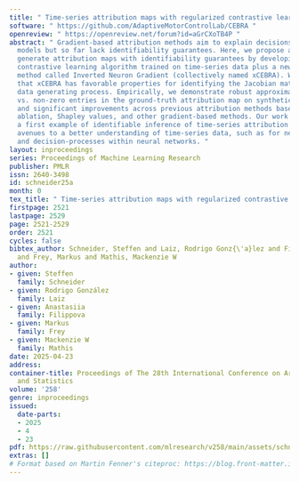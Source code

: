 ```yaml
---
title: " Time-series attribution maps with regularized contrastive learning "
software: " https://github.com/AdaptiveMotorControlLab/CEBRA "
openreview: " https://openreview.net/forum?id=aGrCXoTB4P "
abstract: " Gradient-based attribution methods aim to explain decisions of deep learning
  models but so far lack identifiability guarantees. Here, we propose a method to
  generate attribution maps with identifiability guarantees by developing a regularized
  contrastive learning algorithm trained on time-series data plus a new attribution
  method called Inverted Neuron Gradient (collectively named xCEBRA). We show theoretically
  that xCEBRA has favorable properties for identifying the Jacobian matrix of the
  data generating process. Empirically, we demonstrate robust approximation of zero
  vs. non-zero entries in the ground-truth attribution map on synthetic datasets,
  and significant improvements across previous attribution methods based on feature
  ablation, Shapley values, and other gradient-based methods. Our work constitutes
  a first example of identifiable inference of time-series attribution maps and opens
  avenues to a better understanding of time-series data, such as for neural dynamics
  and decision-processes within neural networks. "
layout: inproceedings
series: Proceedings of Machine Learning Research
publisher: PMLR
issn: 2640-3498
id: schneider25a
month: 0
tex_title: " Time-series attribution maps with regularized contrastive learning "
firstpage: 2521
lastpage: 2529
page: 2521-2529
order: 2521
cycles: false
bibtex_author: Schneider, Steffen and Laiz, Rodrigo Gonz{\'a}lez and Filippova, Anastasiia
  and Frey, Markus and Mathis, Mackenzie W
author:
- given: Steffen
  family: Schneider
- given: Rodrigo González
  family: Laiz
- given: Anastasiia
  family: Filippova
- given: Markus
  family: Frey
- given: Mackenzie W
  family: Mathis
date: 2025-04-23
address:
container-title: Proceedings of The 28th International Conference on Artificial Intelligence
  and Statistics
volume: '258'
genre: inproceedings
issued:
  date-parts:
  - 2025
  - 4
  - 23
pdf: https://raw.githubusercontent.com/mlresearch/v258/main/assets/schneider25a/schneider25a.pdf
extras: []
# Format based on Martin Fenner's citeproc: https://blog.front-matter.io/posts/citeproc-yaml-for-bibliographies/
---
```

